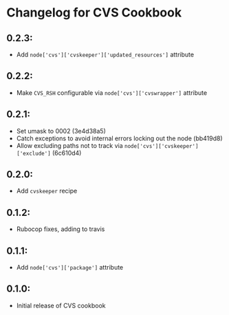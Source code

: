 # Changelog for CVS Cookbook

## 0.2.3:

* Add `node['cvs']['cvskeeper']['updated_resources']` attribute

## 0.2.2:

* Make `CVS_RSH` configurable via `node['cvs']['cvswrapper']` attribute

## 0.2.1:

* Set umask to 0002 (3e4d38a5)
* Catch exceptions to avoid internal errors locking out the node (bb419d8)
* Allow excluding paths not to track via `node['cvs']['cvskeeper']['exclude']` (6c610d4)

## 0.2.0:

* Add `cvskeeper` recipe

## 0.1.2:

* Rubocop fixes, adding to travis

## 0.1.1:

* Add `node['cvs']['package']` attribute

## 0.1.0:

* Initial release of CVS cookbook
